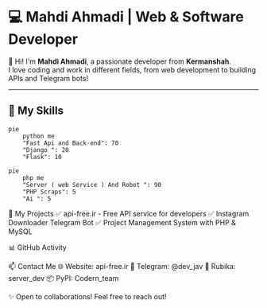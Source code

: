 # 💻 Mahdi Ahmadi | Web & Software Developer  

👋 Hi! I'm **Mahdi Ahmadi**, a passionate developer from **Kermanshah**.  
I love coding and work in different fields, from web development to building APIs and Telegram bots!  

---

## 🚀 My Skills  

```mermaid
pie
    python me
    "Fast Api and Back-end": 70
    "Django ": 20
    "Flask": 10
```
```mermaid
pie
    php me
    "Server ( web Service ) And Robot ": 90
    "PHP Scraps": 5
    "Ai ": 5
```
📌 My Projects
✅ api-free.ir - Free API service for developers
✅ Instagram Downloader Telegram Bot
✅ Project Management System with PHP & MySQL

📊 GitHub Activity

📫 Contact Me
🌐 Website: api-free.ir
💬 Telegram: @dev_jav
🔗 Rubika: server_dev
📦 PyPI: Codern_team

✨ Open to collaborations! Feel free to reach out!
